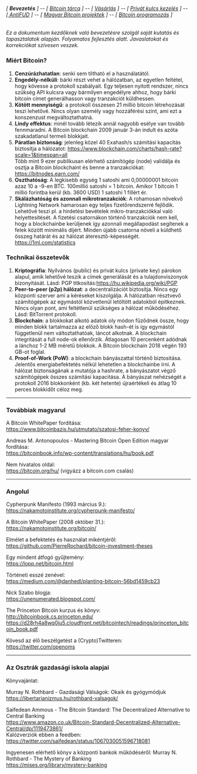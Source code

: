 ###### [ **Bevezetés** ] -- [ [Bitcoin tárca](tarca.md) ] -- [ [Vásárlás](vasarlas.md) ] -- [ [Privát kulcs kezelés](private_key_management.md) ] -- [[ AntiFUD](antiFUD.md) ] -- [ [Magyar Bitcoin projektek](magyarok.md) ] -- [ [Bitcoin programozás](programozas.md) ]

*Ez a dokumentum kezdőknek való bevezetésre szolgál saját kutatás és tapasztalatok alapján. Folyamatos fejlesztés alatt. Javaslatokat és korrekciókat szívesen veszek.*

### Miért Bitcoin?

1. **Cenzúrázhatatlan**: senki sem tiltható el a használatától.
2. **Engedély-nélküli**: bárki részt vehet a hálózatban, az egyetlen feltétel, hogy kövesse a protokoll szabályait. Egy teljesen nyitott rendszer, nincs szükség API kulcsra vagy bármilyen engedélyre ahhoz, hogy bárki bitcoin címet generálhasson vagy tranzakciót küldhessen.
3. **Kötött mennyiségű**: a protokoll összesen 21 millió bitcoin létrehozását teszi lehetővé. Nincs olyan személy vagy hozzáférési szint, ami ezt a konszenzust megváltoztathatná.
4. **Lindy effektus**: minél tovább létezik annál nagyobb esélye van tovább fennmaradni. A Bitcoin blockchain 2009 január 3-án indult és azóta szakadatlanul termeli blokkjait.
5. **Páratlan biztonság**: jelenleg közel 40 Exahash/s számítási kapacitás biztosítja a hálózatot: <https://www.blockchain.com/charts/hash-rate?scale=1&timespan=all>\
Több mint 9 ezer publikusan elérhető számítógép (node) validálja és osztja a Bitcoin blockchaint és benne a tranzakciókat: <https://bitnodes.earn.com/>
6. **Oszthatóság**: A legkisebb egység 1 satoshi ami 0,00000001 bitcoin azaz 10 a -9-en BTC. 100millió satoshi = 1 bitcoin. Amikor 1 bitcoin 1 millió forintba kerül (kb. 3600 USD) 1 satoshi 1 fillért ér.
7. **Skálázhatóság és azonnali mikrotranzakciók**: A rohamosan növekvő Lightning Network hamarosan egy teljes fizetőrendszerré fejlődik. Lehetővé teszi pl. a  hirdetési bevételek mikro-tranzakciókkal való helyettesítését. A fizetési csatornákon történő tranzakciók nem kell, hogy a blockchainbe kerüljenek így azonnali megállapodást segítenek a felek között minimális díjért. Minden újabb csatorna növeli a küldhető összeg határát és az hálózat áteresztő-képességét. <https://1ml.com/statistics>

### Technikai összetevők

1. **Kriptográfia**: Nyílvános (public) és privát kulcs (private key) párokon alapul, amik lehetővé teszik a címek generálását és a tulajdonviszonyok bizonyítását. Lásd: PGP titkosítás:<https://hu.wikipedia.org/wiki/PGP>
2. **Peer-to-peer (p2p) hálózat**: a decentralizációt biztosítja. Nincs egy központi szerver ami a kéréseket kiszolgálja. A hálózatban résztvevő számítógépek az egymástól közvetlenül letöltött adatokból építkeznek. Nincs olyan pont, ami feltétlenül szükséges a hálózat működéséhez. Lásd: BitTorrent protokoll.
3. **Blockchain**: a blokkokat alkotó adatok oly módon fűződnek össze, hogy minden blokk tartalmazza az előző blokk hash-ét is így egymástól függetlenül nem változtathatóak, láncot alkotnak. A blockchain integritását a full node-ok ellenőrzik. Átlagosan 10 percenként adódnak a lánchoz 1-2 MB méretű blokkok. A Bitcoin blockchain 2018 végén 193 GB-ot foglal.
4. **Proof-of-Work (PoW)**: a blockchain bányászattal történő biztositása. Jelentős energiabefektetés nélkül lehetetlen a blockchainbe írni. A hálózat biztonságának a mutatója a hashrate, a bányászatot végző számítógépek összes számítási kapacitása. A bányászat nehézségét a protokoll 2016 blokkonként (kb. két hetente) újraértékeli és átlag 10 perces blokkidőt céloz meg.

---

### Továbbiak magyarul

A Bitcoin WhitePaper fordítása:  
<https://www.bitcoinbazis.hu/utmutato/szatosi-feher-konyv/>

Andreas M. Antonopoulos - 
Mastering Bitcoin Open Edition magyar fordítása:  
<https://bitcoinbook.info/wp-content/translations/hu/book.pdf>

Nem hivatalos oldal:  
<https://bitcoin.org/hu/> (vigyázz a bitcoin<i></i>.com csalás)

---

### Angolul

Cypherpunk Manifesto (1993 március 9.):  
<https://nakamotoinstitute.org/cypherpunk-manifesto/>

A Bitcoin WhitePaper (2008 október 31.):  
<https://nakamotoinstitute.org/bitcoin/>

Elmélet a befektetés és használat mikéntjéről:  
<https://github.com/PierreRochard/bitcoin-investment-theses>

Egy mindent átfogó gyűjtemény:  
<https://lopp.net/bitcoin.html>

Történeti esszé zenével:  
<https://medium.com/@danhedl/planting-bitcoin-56bd1459cb23>

Nick Szabo blogja:  
https://unenumerated.blogspot.com/

The Princeton Bitcoin kurzus és könyv:  
<http://bitcoinbook.cs.princeton.edu/>
<https://d28rh4a8wq0iu5.cloudfront.net/bitcointech/readings/princeton_bitcoin_book.pdf>

Kövesd az élő beszélgetést a (Crypto)Twitteren:  
<https://twitter.com/openoms>

---

### Az Osztrák gazdasági iskola alapjai

Könyvajánlat:

Murray N. Rothbard - Gazdasági Válságok: Okaik és gyógymódjuk  
<https://libertarianizmus.hu/rothbard-valsagok/>

Saifedean Ammous -
The Bitcoin Standard: The Decentralized Alternative to Central Banking  
<https://www.amazon.co.uk/Bitcoin-Standard-Decentralized-Alternative-Central/dp/1119473861/>  
Kalózverziók ebben a feedben:  
<https://twitter.com/saifedean/status/1067030051596718081>

Ingyenesen elérhető könyv a központi bankok működéséről:
Murray N. Rothbard - The Mystery of Banking  
<https://mises.org/library/mystery-banking>
